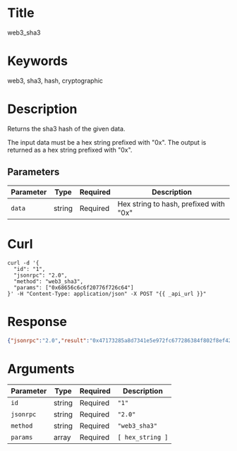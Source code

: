 # Title

web3_sha3

# Keywords

web3, sha3, hash, cryptographic

# Description

Returns the sha3 hash of the given data.

The input data must be a hex string prefixed with "0x". The output is returned as a hex string prefixed with "0x".

## Parameters

| Parameter | Type   | Required | Description                 |
|-----------|--------|----------|-----------------------------|
| `data`    | string | Required | Hex string to hash, prefixed with "0x" |

# Curl

```shell
curl -d '{
  "id": "1",
  "jsonrpc": "2.0",
  "method": "web3_sha3",
  "params": ["0x68656c6c6f20776f726c64"]
}' -H "Content-Type: application/json" -X POST "{{ _api_url }}"
```

# Response

```json
{"jsonrpc":"2.0","result":"0x47173285a8d7341e5e972fc677286384f802f8ef42a5ec5f03bbfa254cb01fad","id":"1"}
```

# Arguments

| Parameter | Type   | Required | Description                 |
|-----------|--------|----------|-----------------------------|
| `id`      | string | Required | `"1"`                       |
| `jsonrpc` | string | Required | `"2.0"`                     |
| `method`  | string | Required | `"web3_sha3"`               |
| `params`  | array  | Required | `[ hex_string ]`            |